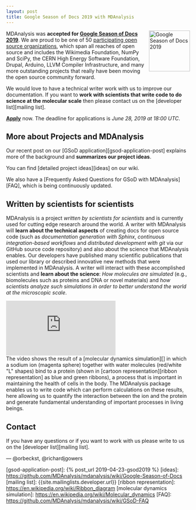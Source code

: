 ```yaml
---
layout: post
title: Google Season of Docs 2019 with MDAnalysis
---
```


<p>
<img
src="https://developers.google.com/season-of-docs/images/SeasonofDocs_Icon_Grey_300ppi_trimmed.png"
title="Google Season of Docs 2019" alt="Google Season of Docs 2019"
style="float: right; height: 8em; " />
</p>

MDAnalysis was **accepted for [Google Season of Docs 2019][gsod]**. We
are proud to be one of 50 [participating open source
organizations][gsod-participants], which span all reaches of open
source and includes the Wikimedia Foundation, NumPy and SciPy, the
CERN High Energy Software Foundation, Drupal, Arduino, LLVM Compiler
Infrastructure, and many more outstanding projects that really have
been moving the open source community forward.

We would love to have a technical writer work with us to improve our
documentation. If you want to **work with scientists that write code to
do science at the molecular scale** then please contact us on the
[developer list][mailing list].

[**Apply**](https://developers.google.com/season-of-docs/docs/get-started/) now. 
The deadline for applications is *June 28, 2019 at 18:00 UTC*.


## More about Projects and MDAnalysis

Our recent post on our [GSoD application][gsod-application-post]
explains more of the background and **summarizes our project ideas**.


You can find [detailed project ideas][ideas] on our wiki.

We also have a [Frequently Asked Questions for GSoD with MDAnalysis][FAQ], 
which is being continuously updated.


## Written by scientists for scientists

MDAnalysis is a project *written by scientists for scientists* and is
currently used for cutting edge research around the world.
A writer with MDAnalysis will **learn about the
technical aspects** of creating docs for open source code (such as
*documentation generation with Sphinx*, *continuous integration-based
workflows* and *distributed development with git* via our GitHub
source code repository) and also about the science that MDAnalysis
enables. Our developers have published many scientific publications
that used our library or described innovative new methods that were
implemented in MDAnalysis. A writer will interact with these
accomplished scientists and **learn about the science**: *How
molecules are simulated* (e.g., biomolecules such as proteins and DNA or
novel materials) and *how scientists analyze such simulations in order
to better understand the world at the microscopic scale*.

<div class="js-video">
	<iframe src="https://www.youtube.com/embed/VpkOPmzlZco?loop=1&playlist=VpkOPmzlZco" Frameborder="0"
	allowfullscreen class="video"></iframe>
</div>
The video shows the result of a [molecular dynamics simulation][] in which
a sodium ion (magenta sphere) together with water molecules
(red/white "L" shapes) bind to a protein (shown in
[cartoon representation][ribbon representation] as blue and green
ribbons), a process that is important in maintaining the health of
cells in the body. The MDAnalysis package enables us to write code
which can perform calculations on these results,
here allowing us to quantify the interaction
between the ion and the protein and generate fundamental understanding
of important processes in living beings.


## Contact

If you have any questions or if you want to work with us please write to us on the
[developer list][mailing list].


— @orbeckst, @richardjgowers


[Code of Conduct]: {{site.baseurl}}/pages/conduct/
[gsod]: https://developers.google.com/season-of-docs/
[gsod-participants]: https://developers.google.com/season-of-docs/docs/participants/
[gsod-application-post]: {% post_url 2019-04-23-gsod2019 %}
[ideas]: https://github.com/MDAnalysis/mdanalysis/wiki/Google-Season-of-Docs
[mailing list]: {{site.mailinglists.developer.url}}
[ribbon representation]: https://en.wikipedia.org/wiki/Ribbon_diagram
[molecular dynamics simulation]: https://en.wikipedia.org/wiki/Molecular_dynamics
[FAQ]: https://github.com/MDAnalysis/mdanalysis/wiki/GSoD-FAQ
